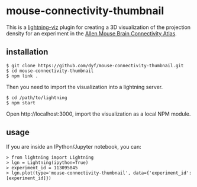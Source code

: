 mouse-connectivity-thumbnail
============================

This is a [lightning-viz](http://lightning-viz.org/) plugin for creating a 3D visualization of the projection density for an experiment in the [Allen Mouse Brain Connectivity Atlas](http://connectivity.brain-map.org).

installation
------------

    $ git clone https://github.com/dyf/mouse-connectivity-thumbnail.git
    $ cd mouse-connectivity-thumbnail
    $ npm link .

Then you need to import the visualization into a lightning server.

    $ cd /path/to/lightning
    $ npm start

Open http://localhost:3000, import the visualization as a local NPM module.

usage
-----

If you are inside an IPython/Jupyter notebook, you can:

    > from lightning import Lightning 
    > lgn = Lightning(ipython=True)
    > experiment_id = 113095845
    > lgn.plot(type='mouse-connectivity-thumbnail', data={'experiment_id': [experiment_id]})

